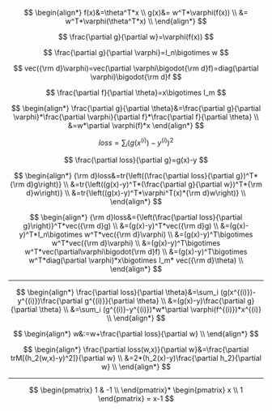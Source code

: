 $$
\begin{align*}
f(x)&=\theta^T*x \\
g(x)&= w^T*\varphi(f(x)) \\
&= w^T*\varphi(\theta^T*x) \\
\end{align*}
$$


$$
\frac{\partial g}{\partial w}=\varphi(f(x))
$$

$$
\frac{\partial g}{\partial \varphi}=I_n\bigotimes w
$$

$$
vec({\rm d}\varphi)=vec(\partial \varphi\bigodot{\rm d}f)=diag(\partial \varphi)\bigodot{\rm d}f
$$

$$
\frac{\partial f}{\partial \theta}=x\bigotimes I_m
$$

$$
\begin{align*}
\frac{\partial g}{\partial \theta}&=\frac{\partial g}{\partial \varphi}*\frac{\partial \varphi}{\partial f}*\frac{\partial f}{\partial \theta} \\
&=w*\partial \varphi(f)*x
\end{align*}
$$


$$
loss=\sum_i(g(x^{(i)})-y^{(i)})^2
$$

$$
\frac{\partial loss}{\partial g}=g(x)-y
$$


$$
\begin{align*}
{\rm d}loss&=tr{\left((\frac{\partial loss}{\partial g})^T*{\rm d}g\right)} \\
&=tr{\left((g(x)-y)^T*(\frac{\partial g}{\partial w})^T*{\rm d}w\right)} \\
&=tr{\left((g(x)-y)^T*\varphi^T(x)*{\rm d}w\right)} \\
\end{align*}
$$

$$
\begin{align*}
{\rm d}loss&={\left(\frac{\partial loss}{\partial g}\right)}^T*vec({\rm d}g) \\
&=(g(x)-y)^T*vec({\rm d}g) \\
&=(g(x)-y)^T*I_n\bigotimes w^T*vec({\rm d}\varphi) \\
&=(g(x)-y)^T\bigotimes w^T*vec({\rm d}\varphi) \\
&=(g(x)-y)^T\bigotimes w^T*vec(\partial\varphi\bigodot{\rm d}f) \\
&=(g(x)-y)^T\bigotimes w^T*diag(\partial \varphi)*x\bigotimes I_m* vec({\rm d}\theta) \\
\end{align*}
$$

---

$$
\begin{align*}
\frac{\partial loss}{\partial \theta}&=\sum_i (g(x^{(i)})-y^{(i)})\frac{\partial g^{(i)}}{\partial \theta} \\
&=(g(x)-y)\frac{\partial g}{\partial \theta} \\
&=\sum_i (g^{(i)}-y^{(i)})*w*\partial \varphi(f^{(i)})*x^{(i)} \\
\end{align*}
$$


$$
\begin{align*}
w&:=w+\frac{\partial loss}{\partial w} \\
\end{align*}
$$


$$
\begin{align*}
\frac{\partial loss(w,x)}{\partial w}&=\frac{\partial trM[(h_2(w,x)-y)^2]}{\partial w} \\
&=2*(h_2(x)-y)\frac{\partial h_2}{\partial w} \\
\end{align*}
$$


---
$$
\begin{pmatrix} 1 & -1 \\ \end{pmatrix}* \begin{pmatrix} x \\ 1 \end{pmatrix} = x-1
$$
